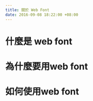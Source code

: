 ```yaml
---
title: 關於 Web Font
date: 2016-09-08 18:22:00 +08:00
---
```


# 什麼是 web font
# 為什麼要用web font
# 如何使用web font